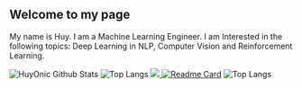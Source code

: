 ## Welcome to my page
My name is Huy. I am a Machine Learning Engineer. I am Interested in the following topics: Deep Learning in NLP, Computer Vision and Reinforcement Learning. <br>

![HuyOnic Github Stats](https://github-readme-stats.vercel.app/api?username=HuyOnic&bg_color=30,e96443,904e95&title_color=fff&text_color=fff&hide=contribs,prs)
![Top Langs](https://github-readme-stats.vercel.app/api/top-langs/?username=anuraghazra&langs_count=8&layout=pie&theme=dark)
<a href="https://github.com/HuyOnic/CoffeShop">
<img src="https://github-readme-stats.vercel.app/api/pin/?username=HuyOnic&repo=CoffeShop&theme=dracula"/>
</a>
<a href="https://github.com/HuyOnic/VietcombankBill">
[![Readme Card](https://github-readme-stats.vercel.app/api/pin/?username=HuyOnic&repo=VietcombankBill)](https://github.com/anuraghazra/github-readme-stats)
</a>
![Top Langs](https://github-readme-stats.vercel.app/api/top-langs/?username=anuraghazra&langs_count=8&layout=pie&theme=dark)

